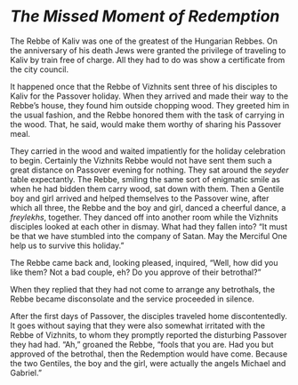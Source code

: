 # ***The Missed Moment of Redemption***



The Rebbe of Kaliv was one of the greatest of the Hungarian Rebbes. On the anniversary of his death Jews were granted the privilege of traveling to Kaliv by train free of charge. All they had to do was show a certificate from the city council.

It happened once that the Rebbe of Vizhnits sent three of his disciples to Kaliv for the Passover holiday. When they arrived and made their way to the Rebbe’s house, they found him outside chopping wood. They greeted him in the usual fashion, and the Rebbe honored them with the task of carrying in the wood. That, he said, would make them worthy of sharing his Passover meal.

They carried in the wood and waited impatiently for the holiday celebration to begin. Certainly the Vizhnits Rebbe would not have sent them such a great distance on Passover evening for nothing. They sat around the *seyder* table expectantly. The Rebbe, smiling the same sort of enigmatic smile as when he had bidden them carry wood, sat down with them. Then a Gentile boy and girl arrived and helped themselves to the Passover wine, after which all three, the Rebbe and the boy and girl, danced a cheerful dance, a *freylekhs*, together. They danced off into another room while the Vizhnits disciples looked at each other in dismay. What had they fallen into? “It must be that we have stumbled into the company of Satan. May the Merciful One help us to survive this holiday.”

The Rebbe came back and, looking pleased, inquired, “Well, how did you like them? Not a bad couple, eh? Do you approve of their betrothal?”

When they replied that they had not come to arrange any betrothals, the Rebbe became disconsolate and the service proceeded in silence.

After the first days of Passover, the disciples traveled home discontentedly. It goes without saying that they were also somewhat irritated with the Rebbe of Vizhnits, to whom they promptly reported the disturbing Passover they had had. “Ah,” groaned the Rebbe, “fools that you are. Had you but approved of the betrothal, then the Redemption would have come. Because the two Gentiles, the boy and the girl, were actually the angels Michael and Gabriel.”
